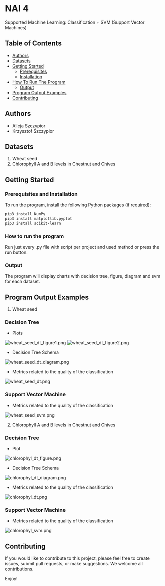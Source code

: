 # NAI 4
Supported Machine Learning: Classification + SVM (Support Vector Machines)


## Table of Contents

- [Authors](#authors)
- [Datasets](#datasets)
- [Getting Started](#getting-started)
  - [Prerequisites](#prerequisites)
  - [Installation](#installation)
- [How To Run The Program](#how-to-run-the-program)
  - [Output](#output)
- [Program Output Examples](#program-output-examples)
- [Contributing](#contributing)

## Authors
- Alicja Szczypior
- Krzysztof Szczypior

## Datasets

1. Wheat seed 
2. Chlorophyll A and B levels in Chestnut and Chives

## Getting Started

### Prerequisites and Installation
To run the program, install the following Python packages (if required):

```bash
pip3 install NumPy
pip3 install matplotlib.pyplot
pip3 install scikit-learn
```
### How to run the program
Run just every .py file with script per project and used method or press the run button.

### Output
The program will display charts with decision tree, figure, diagram and svm for each dataset.


## Program Output Examples

1. Wheat seed 

### Decision Tree
* Plots

![wheat_seed_dt_figure1.png](assets%2Fwheat_seed_dt_figure1.png)
![wheat_seed_dt_figure2.png](assets%2Fwheat_seed_dt_figure2.png)

* Decision Tree Schema

![wheat_seed_dt_diagram.png](assets%2Fwheat_seed_dt_diagram.png)

* Metrics related to the quality of the classification

![wheat_seed_dt.png](assets%2Fwheat_seed_dt.png)

### Support Vector Machine
* Metrics related to the quality of the classification

![wheat_seed_svm.png](assets%2Fwheat_seed_svm.png)

2. Chlorophyll A and B levels in Chestnut and Chives

### Decision Tree
* Plot

![chlorophyl_dt_figure.png](assets%2Fchlorophyl_dt_figure.png)

* Decision Tree Schema

![chlorophyl_dt_diagram.png](assets%2Fchlorophyl_dt_diagram.png)

* Metrics related to the quality of the classification

![chlorophyl_dt.png](assets%2Fchlorophyl_dt.png)



### Support Vector Machine
* Metrics related to the quality of the classification

![chlorophyl_svm.png](assets%2Fchlorophyl_svm.png)



## Contributing

If you would like to contribute to this project, please feel free to create issues, submit pull requests, or make suggestions. We welcome all contributions.

Enjoy!

